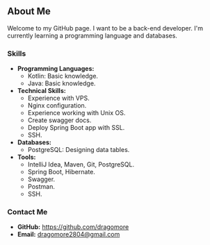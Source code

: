 ## About Me

Welcome to my GitHub page. I want to be a back-end developer. I'm currently learning a programming language and databases.

### Skills

* **Programming Languages:**
    * Kotlin:  Basic knowledge.
    * Java:  Basic knowledge.
* **Technical Skills:**
    * Experience with VPS.
    * Nginx configuration.
    * Experience working with Unix OS.
    * Create swagger docs.
    * Deploy Spring Boot app with SSL.
    * SSH.
* **Databases:**
    * PostgreSQL: Designing data tables.
* **Tools:**
    * IntelliJ Idea, Maven, Git, PostgreSQL.
    * Spring Boot, Hibernate.
    * Swagger.
    * Postman.
    * SSH.

### Contact Me
* **GitHub:** https://github.com/dragomore
* **Email:** dragomore2804@gmail.com
